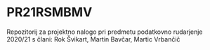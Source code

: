 # PR21RSMBMV
Repozitorij za projektno nalogo pri predmetu podatkovno rudarjenje 2020/21 s člani: Rok Švikart, Martin Bavčar, Martic Vrbančič
